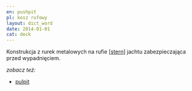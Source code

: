 ```yaml
---
en: pushpit
pl: kosz rufowy
layout: dict_word
date: 2014-01-01
cat: deck
---
```


Konstrukcja z rurek metalowych na rufie [[stern](/dict/s/stern.html)] jachtu zabezpieczająca przed wypadnięciem.

*zobacz też:*

* [pulpit](/dict/p/pulpit.html)
